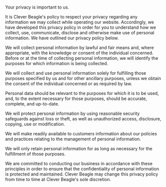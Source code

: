 Your privacy is important to us.

It is Clever Beagle's policy to respect your privacy regarding any information we may collect while operating our website. Accordingly, we have developed this privacy policy in order for you to understand how we collect, use, communicate, disclose and otherwise make use of personal information. We have outlined our privacy policy below.

We will collect personal information by lawful and fair means and, where appropriate, with the knowledge or consent of the individual concerned.
Before or at the time of collecting personal information, we will identify the purposes for which information is being collected.

We will collect and use personal information solely for fulfilling those purposes specified by us and for other ancillary purposes, unless we obtain the consent of the individual concerned or as required by law.

Personal data should be relevant to the purposes for which it is to be used, and, to the extent necessary for those purposes, should be accurate, complete, and up-to-date.

We will protect personal information by using reasonable security safeguards against loss or theft, as well as unauthorized access, disclosure, copying, use or modification.

We will make readily available to customers information about our policies and practices relating to the management of personal information.

We will only retain personal information for as long as necessary for the fulfillment of those purposes.

We are committed to conducting our business in accordance with these principles in order to ensure that the confidentiality of personal information is protected and maintained. Clever Beagle may change this privacy policy from time to time at Clever Beagle's sole discretion.
